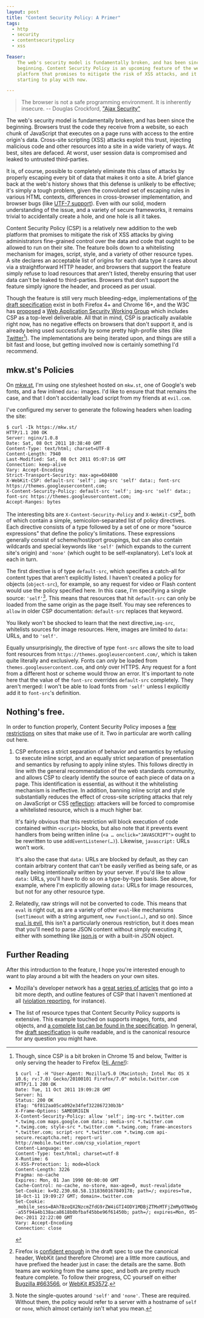 ```yaml
---
layout: post
title: "Content Security Policy: A Primer"
tags:
  - http
  - security
  - contentsecuritypolicy
  - xss

Teaser:
    The web's security model is fundamentally broken, and has been since the
    beginning. Content Security Policy is an upcoming feature of the web
    platform that promises to mitigate the risk of XSS attacks, and it's worth
    starting to play with now.

---
```

> The browser is not a safe programming environment. It is
> inherently insecure. -- Douglas Crockford, ["Ajax Security"][crock]

[crock]: http://www.slideshare.net/webdirections/douglas-crockford-ajax-security-presentation

The web's security model is fundamentally broken, and has been since the beginning. Browsers trust the code they receive from a website, so each chunk of JavaScript that executes on a page runs with access to the entire origin's data. Cross-site scripting (XSS) attacks exploit this trust, injecting malicious code and other resources into a site in a wide variety of ways. At best, sites are defaced. At worst, user session data is compromised and leaked to untrusted third-parties.

It is, of course, possible to completely eliminate this class of attacks by properly escaping every bit of data that makes it onto a site. A brief glance back at the web's history shows that this defense is unlikely to be effective; it's simply a tough problem, given the convoluted set of escaping rules in various HTML contexts, differences in cross-browser implementation, and browser bugs (like [UTF-7 support][utf7]). Even with our solid, modern understanding of the issue, and a variety of secure frameworks, it remains trivial to accidentally create a hole, and one hole is all it takes.

Content Security Policy (CSP) is a relatively new addition to the web platform that promises to mitigate the risk of XSS attacks by giving administrators fine-grained control over the data and code that ought to be allowed to run on their site. The feature boils down to a whitelisting mechanism for images, script, style, and a variety of other resource types. A site declares an acceptable list of origins for each data type it cares about via a straightforward HTTP header, and browsers that support the feature simply refuse to load resources that aren't listed, thereby ensuring that user data can't be leaked to third-parties. Browsers that don't support the feature simply ignore the header, and proceed as per usual.

Though the feature is still very much bleeding-edge, implementations of [the draft specification][spec] exist in both Firefox 4+ and Chrome 16+, and the W3C has [proposed][] a [Web Application Security Working Group][wg] which includes CSP as a top-level deliverable. All that in mind, CSP is practically available right now, has no negative effects on browsers that don't support it, and is already being used successfully by some pretty high-profile sites (like [Twitter][][^1]). The implementations are being iterated upon, and things are still a bit fast and loose, but getting involved now is certainly something I'd recommend.

[^1]: Though, since CSP is a bit broken in Chrome 15 and below, Twitter is only serving the header to Firefox ([Hi, Arne!][tweet]):

        $ curl -I -H "User-Agent: Mozilla/5.0 (Macintosh; Intel Mac OS X 10.6; rv:7.0) Gecko/20100101 Firefox/7.0" mobile.twitter.com
        HTTP/1.1 200 OK
        Date: Tue, 11 Oct 2011 19:09:28 GMT
        Server: hi
        Status: 200 OK
        ETag: "6f812aa05ca092e34fef322867230b3b"
        X-Frame-Options: SAMEORIGIN
        X-Content-Security-Policy: allow 'self'; img-src *.twitter.com *.twimg.com maps.google.com data:; media-src *.twitter.com *.twimg.com; style-src *.twitter.com *.twimg.com; frame-ancestors *.twitter.com; script-src *.twitter.com *.twimg.com api-secure.recaptcha.net; report-uri http://mobile.twitter.com/csp_violation_report
        Content-Language: en
        Content-Type: text/html; charset=utf-8
        X-Runtime: 6
        X-XSS-Protection: 1; mode=block
        Content-Length: 3226
        Pragma: no-cache
        Expires: Mon, 01 Jan 1990 00:00:00 GMT
        Cache-Control: no-cache, no-store, max-age=0, must-revalidate
        Set-Cookie: k=92.230.68.58.1318360167849178; path=/; expires=Tue, 18-Oct-11 19:09:27 GMT; domain=.twitter.com
        Set-Cookie: _mobile_sess=BAh7BzoQX2NzcmZfdG9rZW4iGTI4ODY1MDBjZTMxMTFjZmMyOTNmOg9zZXNzaW9uX2lkIiUwYTEwNjE1YjlkNDkzZmFiYzRhMWM4NWI3NTkyNGVhMg%3D%3D--a55f94a4b138aca8618b0bfbaf45bbe96f61450b; path=/; expires=Mon, 05-Dec-2011 22:22:00 GMT
        Vary: Accept-Encoding
        Connection: close


[Twitter]: http://engineering.twitter.com/2011/03/improving-browser-security-with-csp.html
[proposed]: http://www.w3.org/2011/07/security-activity.html
[wg]: http://www.w3.org/2011/08/appsecwg-charter.html

## mkw.st's Policies

On [mkw.st][mkwst], I'm using one stylesheet hosted on `mkw.st`, one of Google's web fonts, and a few inlined `data:` images. I'd like to ensure that that remains the case, and that I don't accidentally load script from my friends at `evil.com`.

I've configured my server to generate the following headers when loading the site:

    $ curl -Ik https://mkw.st/
    HTTP/1.1 200 OK
    Server: nginx/1.0.8
    Date: Sat, 08 Oct 2011 10:38:40 GMT
    Content-Type: text/html; charset=UTF-8
    Content-Length: 7940
    Last-Modified: Sat, 08 Oct 2011 05:07:16 GMT
    Connection: keep-alive
    Vary: Accept-Encoding
    Strict-Transport-Security: max-age=604800
    X-WebKit-CSP: default-src 'self'; img-src 'self' data:; font-src https://themes.googleusercontent.com;
    X-Content-Security-Policy: default-src 'self'; img-src 'self' data:; font-src https://themes.googleusercontent.com;
    Accept-Ranges: bytes

The interesting bits are `X-Content-Security-Policy` and `X-WebKit-CSP`[^2], both of which contain a simple, semicolon-separated list of policy directives. Each directive consists of a type followed by a set of one or more "source expressions" that define the policy's limitations. These expressions generally consist of scheme/host/port groupings, but can also contain wildcards and special keywords like `'self'` (which expands to the current site's origin) and `'none'` (which ought to be self-explanatory). Let's look at each in turn.

The first directive is of type `default-src`, which specifies a catch-all for content types that aren't explicitly listed. I haven't created a policy for objects (`object-src`), for example, so any request for video or Flash content would use the policy specified here. In this case, I'm specifying a single source: `'self'`[^3]. This means that resources that hit `default-src` can only be loaded from the same origin as the page itself. You may see references to `allow` in older CSP documentation: `default-src` replaces that keyword.

You likely won't be shocked to learn that the next directive,`img-src`, whitelists sources for image resources. Here, images are limited to `data:` URLs, and to `'self'`.

Equally unsurprisingly, the directive of type `font-src` allows the site to load font resources from `https://themes.googleusercontent.com/`, which is taken quite literally and exclusively. Fonts can _only_ be loaded from `themes.googleusercontent.com`, and _only_ over HTTPS. Any request for a font from a different host or scheme would throw an error. It's important to note here that the value of the `font-src` overrides `default-src` completely. They aren't merged: I won't be able to load fonts from `'self'` unless I explicitly add it to `font-src`'s definition.

[^2]: Firefox is [confident enough][ff4] in the draft spec to use the canonical header, WebKit (and therefore Chrome) are a little more cautious, and have prefixed the header just in case: the details are the same. Both teams are working from the same spec, and both are pretty much feature complete. To follow their progress, CC yourself on either [Bugzilla #663566][mozbug], or [WebKit #53572][wkbug].

[^3]: Note the single-quotes around `'self'` and `'none'`. These are required. Without them, the policy would refer to a server with a hostname of `self` or `none`, which almost certainly isn't what you mean.

##  Nothing's free.

In order to function properly, Content Security Policy imposes a [few restrictions][restrictions] on sites that make use of it. Two in particular are worth calling out here.

1. CSP enforces a strict separation of behavior and semantics by refusing to execute inline script, and an equally strict separation of presentation and semantics by refusing to apply inline styles. This follows directly in line with the general recommendation of the web standards community, and allows CSP to clearly identify the source of each piece of data on a page. This identification is essential, as without it the whitelisting mechanism is ineffective. In addition, banning inline script and style substantially reduces the effect of cross-site scripting attacks that rely on JavaScript or CSS [reflection][]: attackers will be forced to compromise a whitelisted resource, which is a much higher bar.

    It's fairly obvious that this restriction will block execution of code contained within `<script>` blocks, but also note that it prevents event handlers from being written inline (`<a … onclick="JAVASCRIPT">` ought to be rewritten to use `addEventListener(…)`). Likewise, `javascript:` URLs won't work.

    It's also the case that `data:` URLs are blocked by default, as they can contain arbitrary content that can't be easily verified as being safe, or as really being intentionally written by your server. If you'd like to allow `data:` URLs, you'll have to do so on a type-by-type basis. See above, for example, where I'm explicitly allowing `data:` URLs for image resources, but not for any other resource type.

2. Relatedly, raw strings will not be converted to code. This means that `eval` is right out, as are a variety of other `eval`-like mechanisms (`setTimeout` with a string argument, `new Function(…)`, and so on). Since [`eval` is evil][evil], this isn't a particularly onerous restriction, but it does mean that you'll need to parse JSON content without simply executing it, either with something like [json.js][json] or with a built-in JSON object.

[evil]: http://www.jslint.com/lint.html#evil
[json]: http://www.json.org/js.html

## Further Reading

After this introduction to the feature, I hope you're interested enough to want to play around a bit with the headers on your own sites.

* Mozilla's developer network has a [great series of articles][mdn] that go into a bit more depth, and outline features of CSP that I haven't mentioned at all ([violation reporting][reporting], for instance). 

* The list of resource types that Content Security Policy supports is extensive. This example touched on supports images, fonts, and objects, and [a complete list can be found in the specification][list]. In general, the [draft specification][spec] is quite readable, and is the canonical resource for any question you might have.


[mdn]: https://developer.mozilla.org/en/Introducing_Content_Security_Policy
[list]: https://dvcs.w3.org/hg/content-security-policy/raw-file/tip/csp-specification.dev.html#directives
[owasp]: https://www.owasp.org/index.php/XSS_(Cross_Site_Scripting)_Prevention_Cheat_Sheet
[ff4]: http://blog.mozilla.com/security/2011/03/22/creating-a-safer-web-with-content-security-policy/
[spec]: https://dvcs.w3.org/hg/content-security-policy/raw-file/tip/csp-specification.dev.html
[mkwst]: https://mkw.st/
[mozbug]: https://bugzilla.mozilla.org/show_bug.cgi?id=663566
[wkbug]: https://bugs.webkit.org/show_bug.cgi?id=53572
[utf7]: http://en.wikipedia.org/wiki/UTF-7#security
[restrictions]: http://people.mozilla.com/~bsterne/content-security-policy/details.html#restrictions
[reflection]: http://google-gruyere.appspot.com/part2#2__reflected_xss
[reporting]: https://developer.mozilla.org/en/Security/CSP/Using_CSP_violation_reports
[tweet]: https://twitter.com/kurrik/status/123837358163496960
